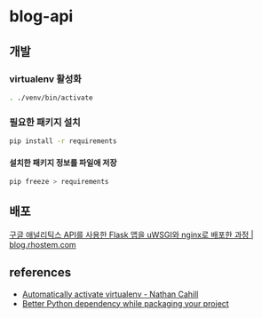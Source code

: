 # blog-api

## 개발

### virtualenv 활성화

```bash
. ./venv/bin/activate
```

### 필요한 패키지 설치

```bash
pip install -r requirements
```

#### 설치한 패키지 정보를 파일애 저장

```bash
pip freeze > requirements
```

## 배포

[구글 애널리틱스 API를 사용한 Flask 앱을 uWSGI와 nginx로 배포한 과정 | blog.rhostem.com](https://blog.rhostem.com/posts/2018-11-20-deploy-flask-with-uwsgi)

## references

- [Automatically activate virtualenv - Nathan Cahill](http://nathancahill.github.io/automatically-activate-virtualenv/)
- [Better Python dependency while packaging your project](https://medium.com/python-pandemonium/better-python-dependency-and-package-management-b5d8ea29dff1)
